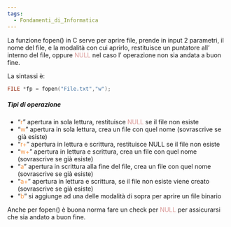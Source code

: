 ```yaml
---
tags:
  - Fondamenti_di_Informatica
---
```

La funzione fopen() in C serve per aprire file, prende in input 2 parametri, il nome del file, e la modalità con cui aprirlo, restituisce un puntatore all’ interno del file, oppure <font color="#d99694">NULL</font> nel caso l’ operazione non sia andata a buon fine.

La sintassi è: 
```C
FILE *fp = fopen("File.txt","w");
```

##### Tipi di operazione

- “<font color="#f79646">r</font>” apertura in sola lettura, restituisce <font color="#d99694">NULL</font> se il file non esiste
- “<font color="#f79646">w</font>” apertura in sola lettura, crea un file con quel nome (sovrascrive se già esiste)
- “<font color="#f79646">r+</font>” apertura in lettura e scrittura, restituisce NULL se il file non esiste
- “<font color="#f79646">w+</font>” apertura in lettura e scrittura, crea un file con quel nome (sovrascrive se già esiste)
- “<font color="#f79646">a</font>” apertura in scrittura alla fine del file, crea un file con quel nome (sovrascrive se già esiste)
- “<font color="#f79646">a+</font>” apertura in lettura e scrittura, se il file non esiste viene creato (sovrascrive se già esiste)
- “<font color="#f79646">b</font>” si aggiunge ad una delle modalità di sopra per aprire un file binario

Anche per fopen() è buona norma fare un check per <font color="#d99694">NULL</font> per assicurarsi che sia andato a buon fine.